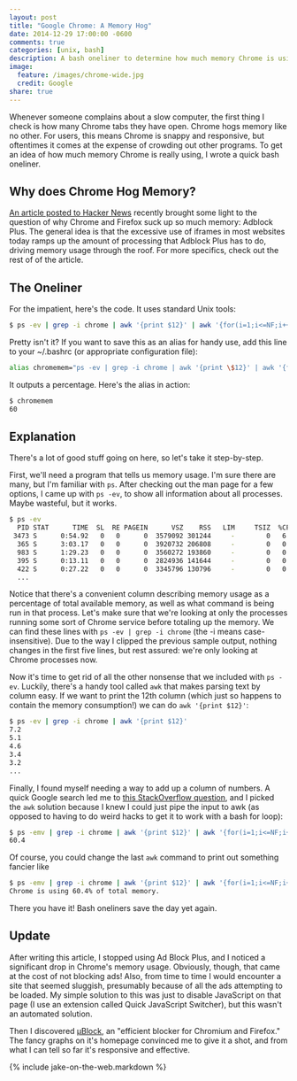 ```yaml
---
layout: post
title: "Google Chrome: A Memory Hog"
date: 2014-12-29 17:00:00 -0600
comments: true
categories: [unix, bash]
description: A bash oneliner to determine how much memory Chrome is using.
image:
  feature: /images/chrome-wide.jpg
  credit: Google
share: true
---
```


Whenever someone complains about a slow computer, the first thing I check is
how many Chrome tabs they have open. Chrome hogs memory like no other. For
users, this means Chrome is snappy and responsive, but oftentimes it comes at
the expense of crowding out other programs. To get an idea of how much memory
Chrome is really using, I wrote a quick bash oneliner.

<!-- more -->

## Why does Chrome Hog Memory?

[An article posted to Hacker News][iframe-irony] recently brought some light to
the question of why Chrome and Firefox suck up so much memory: Adblock Plus. The
general idea is that the excessive use of iframes in most websites today ramps
up the amount of processing that Adblock Plus has to do, driving memory usage
through the roof. For more specifics, check out the rest of of the article.

## The Oneliner

For the impatient, here's the code. It uses standard Unix tools:

```bash Chrome Memory Usage
$ ps -ev | grep -i chrome | awk '{print $12}' | awk '{for(i=1;i<=NF;i++)s+=$i}END{print s}'
```

Pretty isn't it? If you want to save this as an alias for handy use, add this
line to your ~/.bashrc (or appropriate configuration file):

```bash Add as an alias
alias chromemem="ps -ev | grep -i chrome | awk '{print \$12}' | awk '{for(i=1;i<=NF;i++)s+=\$i}END{print s}'"
```

It outputs a percentage. Here's the alias in action:

```bash Usage
$ chromemem
60
```

## Explanation

There's a lot of good stuff going on here, so let's take it step-by-step.

First, we'll need a program that tells us memory usage. I'm sure there are many,
but I'm familiar with `ps`. After checking out the man page for a few options, I
came up with `ps -ev`, to show all information about all processes. Maybe
wasteful, but it works.

```bash ps -ev
$ ps -ev
  PID STAT      TIME  SL  RE PAGEIN      VSZ    RSS   LIM     TSIZ  %CPU %MEM COMMAND
 3473 S      0:54.92   0   0      0  3579092 301244     -        0   6.7  7.2 /Applications/Google C
  365 S      3:03.17   0   0      0  3920732 206808     -        0   0.3  4.9 /Applications/Google C
  983 S      1:29.23   0   0      0  3560272 193860     -        0   0.1  4.6 /Applications/Google C
  395 S      0:13.11   0   0      0  2824936 141644     -        0   0.0  3.4 /Applications/Google C
  422 S      0:27.22   0   0      0  3345796 130796     -        0   0.0  3.1 /Applications/Google C
  ...
```

Notice that there's a convenient column describing memory usage as a percentage
of total available memory, as well as what command is being run in that
process. Let's make sure that we're looking at only the processes running
some sort of Chrome service before totaling up the memory. We can find these
lines with `ps -ev | grep -i chrome` (the -i means case-insensitive). Due to the
way I clipped the previous sample output, nothing changes in the first five
lines, but rest assured: we're only looking at Chrome processes now.

Now it's time to get rid of all the other nonsense that we included with `ps
-ev`. Luckily, there's a handy tool called `awk` that makes parsing text by
column easy. If we want to print the 12th column (which just so happens to
contain the memory consumption!) we can do `awk '{print $12}'`:

```bash ps -ev | grep -i chrome | awk '{print $12}'
$ ps -ev | grep -i chrome | awk '{print $12}'
7.2
5.1
4.6
3.4
3.2
...
```

Finally, I found myself needing a way to add up a column of numbers. A quick
Google search led me to [this StackOverflow question][sum], and I picked the
`awk` solution because I knew I could just pipe the input to awk (as opposed to
having to do weird hacks to get it to work with a bash for loop):

```bash Final Solution
$ ps -emv | grep -i chrome | awk '{print $12}' | awk '{for(i=1;i<=NF;i++)s+=$i}END{print s}'
60.4
```

Of course, you could change the last `awk` command to print out something
fancier like

```bash Final Solution
$ ps -emv | grep -i chrome | awk '{print $12}' | awk '{for(i=1;i<=NF;i++)s+=$i}END{print "Chrome is using "s"% of total memory."}'
Chrome is using 60.4% of total memory.
```

There you have it! Bash oneliners save the day yet again.

## Update

After writing this article, I stopped using Ad Block Plus, and I noticed a
significant drop in Chrome's memory usage. Obviously, though, that came at the
cost of not blocking ads! Also, from time to time I would encounter a site that
seemed sluggish, presumably because of all the ads attempting to be loaded. My
simple solution to this was just to disable JavaScript on that page (I use an
extension called Quick JavaScript Switcher), but this wasn't an automated
solution.

Then I discovered [μBlock][ublock], an "efficient blocker for Chromium and
Firefox." The fancy graphs on it's homepage convinced me to give it a shot, and
from what I can tell so far it's responsive and effective.

{% include jake-on-the-web.markdown %}

[iframe-irony]: http://mobile.extremetech.com/latest/221392-iframe-irony-adblock-plus-is-probably-the-reason-firefox-and-chrome-are-such-memory-hogs
[sum]: http://stackoverflow.com/questions/2572495/read-from-file-and-add-numbers
[ublock]: https://github.com/gorhill/uBlock
